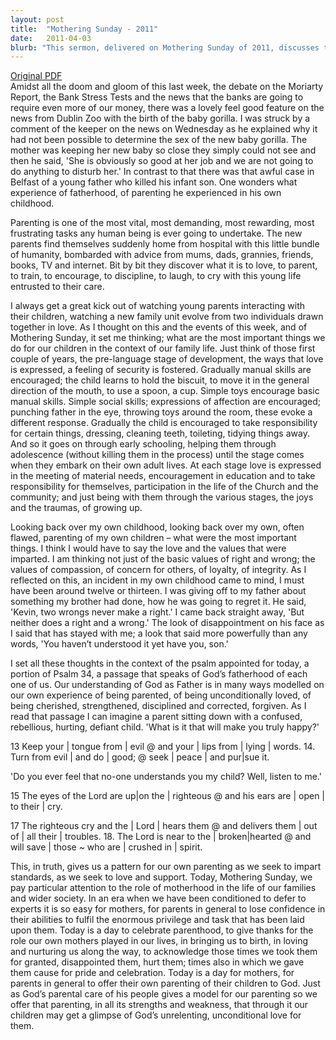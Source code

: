 ```yaml
---
layout: post
title:  "Mothering Sunday - 2011"
date:   2011-04-03
blurb: "This sermon, delivered on Mothering Sunday of 2011, discusses the importance and challenges of parenting. It highlights the role of love, values, and responsibility in raising a child. The sermon also reflects on the speaker's own experiences as a parent and child, and relates these to the understanding of God as a Father."
---
```

[Original PDF](/assets/pdf/lent42011.pdf)    
Amidst all the doom and gloom of this last week, the debate on the Moriarty Report, the Bank Stress Tests and the news that the banks are going to require even more of our money, there was a lovely feel good feature on the news from Dublin Zoo with the birth of the baby gorilla. I was struck by a comment of the keeper on the news on Wednesday as he explained why it had not been possible to determine the sex of the new baby gorilla. The mother was keeping her new baby so close they simply could not see and then he said, 'She is obviously so good at her job and we are not going to do anything to disturb her.' In contrast to that there was that awful case in Belfast of a young father who killed his infant son. One wonders what experience of fatherhood, of parenting he experienced in his own childhood.

Parenting is one of the most vital, most demanding, most rewarding, most frustrating tasks any human being is ever going to undertake. The new parents find themselves suddenly home from hospital with this little bundle of humanity, bombarded with advice from mums, dads, grannies, friends, books, TV and internet. Bit by bit they discover what it is to love, to parent, to train, to encourage, to discipline, to laugh, to cry with this young life entrusted to their care.

I always get a great kick out of watching young parents interacting with their children, watching a new family unit evolve from two individuals drawn together in love. As I thought on this and the events of this week, and of Mothering Sunday, it set me thinking; what are the most important things we do for our children in the context of our family life. Just think of those first couple of years, the pre-language stage of development, the ways that love is expressed, a feeling of security is fostered. Gradually manual skills are encouraged; the child learns to hold the biscuit, to move it in the general direction of the mouth, to use a spoon, a cup. Simple toys encourage basic manual skills. Simple social skills; expressions of affection are encouraged; punching father in the eye, throwing toys around the room, these evoke a different response. Gradually the child is encouraged to take responsibility for certain things, dressing, cleaning teeth, toileting, tidying things away. And so it goes on through early schooling, helping them through adolescence (without killing them in the process) until the stage comes when they embark on their own adult lives. At each stage love is expressed in the meeting of material needs, encouragement in education and to take responsibility for themselves, participation in the life of the Church and the community; and just being with them through the various stages, the joys and the traumas, of growing up.

Looking back over my own childhood, looking back over my own, often flawed, parenting of my own children – what were the most important things. I think I would have to say the love and the values that were imparted. I am thinking not just of the basic values of right and wrong; the values of compassion, of concern for others, of loyalty, of integrity. As I reflected on this, an incident in my own childhood came to mind, I must have been around twelve or thirteen. I was giving off to my father about something my brother had done, how he was going to regret it. He said, 'Kevin, two wrongs never make a right.' I came back straight away, 'But neither does a right and a wrong.' The look of disappointment on his face as I said that has stayed with me; a look that said more powerfully than any words, 'You haven’t understood it yet have you, son.'

I set all these thoughts in the context of the psalm appointed for today, a portion of Psalm 34, a passage that speaks of God’s fatherhood of each one of us. Our understanding of God as Father is in many ways modelled on our own experience of being parented, of being unconditionally loved, of being cherished, strengthened, disciplined and corrected, forgiven. As I read that passage I can imagine a parent sitting down with a confused, rebellious, hurting, defiant child. 'What is it that will make you truly happy?'

13 Keep your | tongue from | evil @
and your | lips from | lying | words.
14. Turn from evil | and do | good; @
seek | peace | and pur|sue it.

'Do you ever feel that no-one understands you my child? Well, listen to me.'

15 The eyes of the Lord are up|on the | righteous @
and his ears are | open | to their | cry.

17 The righteous cry and the | Lord | hears them @
and delivers them | out of | all their | troubles.
18. The Lord is near to the | broken|hearted @
and will save | those ~ who are | crushed in | spirit.

This, in truth, gives us a pattern for our own parenting as we seek to impart standards, as we seek to love and support. Today, Mothering Sunday, we pay particular attention to the role of motherhood in the life of our families and wider society. In an era when we have been conditioned to defer to experts it is so easy for mothers, for parents in general to lose confidence in their abilities to fulfil the enormous privilege and task that has been laid upon them. Today is a day to celebrate parenthood, to give thanks for the role our own mothers played in our lives, in bringing us to birth, in loving and nurturing us along the way, to acknowledge those times we took them for granted, disappointed them, hurt them; times also in which we gave them cause for pride and celebration. Today is a day for mothers, for parents in general to offer their own parenting of their children to God. Just as God’s parental care of his people gives a model for our parenting so we offer that parenting, in all its strengths and weakness, that through it our children may get a glimpse of God’s unrelenting, unconditional love for them.
